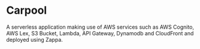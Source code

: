 # Carpool

A serverless application making use of AWS services such as AWS Cognito, AWS Lex, S3 Bucket, Lambda, API Gateway, Dynamodb and CloudFront and deployed using Zappa.
